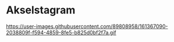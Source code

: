 # Akselstagram
https://user-images.githubusercontent.com/89808958/161367090-2038809f-f594-4859-8fe5-b825d0bf2f7a.gif

